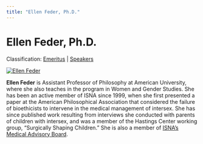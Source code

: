 ```yaml
---
title: "Ellen Feder, Ph.D."
---
```


# Ellen Feder, Ph.D.

Classification: [Emeritus][1] | [Speakers][2]

[![Ellen Feder](/files/images/feder.thumbnail.jpg)][3]

**Ellen Feder** is Assistant Professor of Philosophy at American University, where she also teaches in the program in Women and Gender Studies. She has been an active member of ISNA since 1999, when she first presented a paper at the American Philosophical Association that considered the failure of bioethicists to intervene in the medical management of intersex. She has since published work resulting from interviews she conducted with parents of children with intersex, and was a member of the Hastings Center working group, “Surgically Shaping Children.” She is also a member of [ISNA’s Medical Advisory Board][4].

[1]: /about/emeritus
[2]: /about/speakers
[3]: /node/1016
[4]: http://www.isna.org/about/medicalboard/
